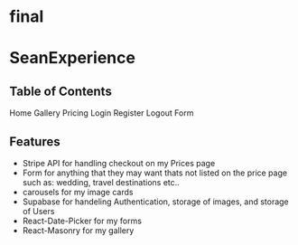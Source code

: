 # final
# SeanExperience

## Table of Contents

Home
Gallery
Pricing
Login
Register
Logout
Form

## Features

- Stripe API for handling checkout on my Prices page
- Form for anything that they may want thats not listed on the price page such as: wedding, travel destinations etc..
- carousels for my image cards
- Supabase for handeling Authentication, storage of images, and storage of Users
- React-Date-Picker for my forms
- React-Masonry for my gallery
